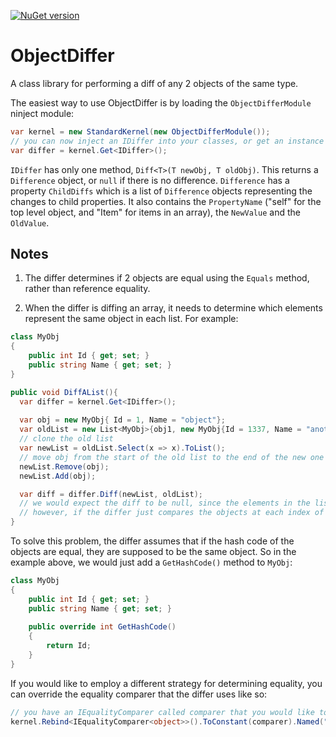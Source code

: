 [![NuGet version](https://badge.fury.io/nu/ObjectDiffer.svg)](http://badge.fury.io/nu/ObjectDiffer)
# ObjectDiffer
A class library for performing a diff of any 2 objects of the same type.

The easiest way to use ObjectDiffer is by loading the `ObjectDifferModule` ninject module:
```csharp
var kernel = new StandardKernel(new ObjectDifferModule());
// you can now inject an IDiffer into your classes, or get an instance directly:
var differ = kernel.Get<IDiffer>();
```

`IDiffer` has only one method, `Diff<T>(T newObj, T oldObj)`. This returns a `Difference` object, or `null` if there is no difference. `Difference` has a property `ChildDiffs` which is a list of `Difference` objects representing the changes to child properties. It also contains the `PropertyName` ("self" for the top level object, and "Item" for items in an array), the `NewValue` and the `OldValue`. 

## Notes

1. The differ determines if 2 objects are equal using the `Equals` method, rather than reference equality.

2. When the differ is diffing an array, it needs to determine which elements represent the same object in each list. For example:
```csharp
class MyObj
{
    public int Id { get; set; }
    public string Name { get; set; }
}

public void DiffAList(){
  var differ = kernel.Get<IDiffer>();
  
  var obj = new MyObj{ Id = 1, Name = "object"};
  var oldList = new List<MyObj>{obj1, new MyObj{Id = 1337, Name = "another object"}};
  // clone the old list
  var newList = oldList.Select(x => x).ToList();
  // move obj from the start of the old list to the end of the new one
  newList.Remove(obj);
  newList.Add(obj);

  var diff = differ.Diff(newList, oldList);
  // we would expect the diff to be null, since the elements in the list are the same
  // however, if the differ just compares the objects at each index of the array, it would think we have changed both elements
}
```
To solve this problem, the differ assumes that if the hash code of the objects are equal, they are supposed to be the same object. So in the example above, we would just add a `GetHashCode()` method to `MyObj`:
```csharp
class MyObj
{
    public int Id { get; set; }
    public string Name { get; set; }
    
    public override int GetHashCode()
    {
        return Id;
    }
}
```
If you would like to employ a different strategy for determining equality, you can override the equality comparer that the differ uses like so:
```csharp
// you have an IEqualityComparer called comparer that you would like to use
kernel.Rebind<IEqualityComparer<object>>().ToConstant(comparer).Named("SameObjectComparer");
```
